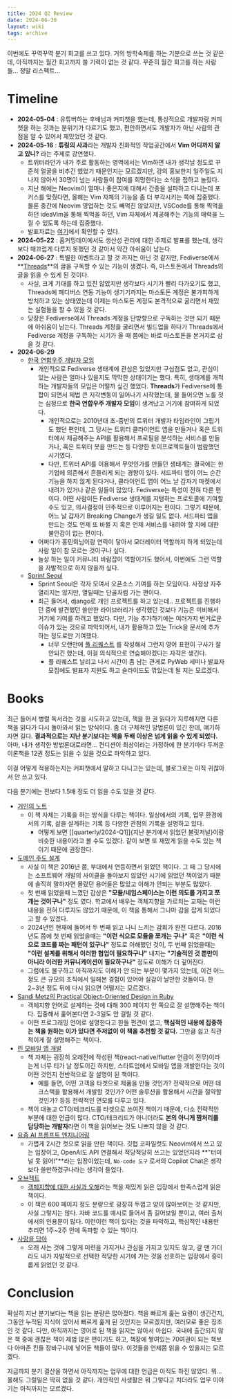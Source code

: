 ```yaml
---
title: 2024 Q2 Review
date: 2024-06-30
layout: wiki
tags: archive
---
```


이번에도 꾸역꾸역 분기 회고를 쓰고 있다. 거의 방학숙제를 하는 기분으로 쓰는 것 같은데, 아직까지는 월간 회고까지 쓸 기력이 없는 것 같다. 꾸준히 월간 회고를 하는 사람들... 정말 리스펙트...

# Timeline

* **2024-05-04** : 유튜버하는 후배님과 커피챗을 했는데, 통상적으로 개발자랑 커피챗을 하는 것과는 분위기가 다르기도 했고, 편안하면서도 개발자가 아닌 사람의 관점을 알 수 있어서 재밌었던 것 같다.
* **2024-05-16** : **튜링의 사과**라는 개발자 친화적인 작업공간에서 **Vim 어디까지 알고 있니?** 라는 주제로 강연했다.
  * 트위터라던가 내가 주로 활동하는 영역에서는 Vim하면 내가 생각날 정도로 꾸준히 얼굴을 비추긴 했었기 때문인지는 모르겠지만, 강의 홍보한지 일주일도 지나지 않아서 30명이 넘는 사람들이 참여를 희망한다는 소식을 접하고 놀랐다.
  * 지난 해에는 Neovim이 얼마나 좋은지에 대해서 간증을 설파하고 다니는데 포커스를 맞췄다면, 올해는 Vim 자체의 기능을 좀 더 부각시키는 쪽에 집중했다. 물론 중간에 Neovim 영업하는 것도 빼먹진 않았지만, VSCode를 통해 찍먹을 하던 ideaVim을 통해 찍먹을 하던, Vim 자체에서 제공해주는 기능의 매력을 느낄 수 있도록 하는데 집중했다.
  * 발표자료는 [여기](https://docs.google.com/presentation/d/1GCulyA0F2NbLrFrMEaYKzR4XuJTLTE1qL6KMIqhbFXQ/edit#slide=id.p)에서 확인할 수 있다.
* **2024-05-22** : 홈커밍데이에서도 생산성 관리에 대한 주제로 발표를 했는데, 생각보다 매끄럽게 다루지 못했던 것 같아서 약간 아쉬움이 남는다.
* **2024-06-27** : 특별한 이벤트라고 할 것 까지는 아닌 것 같지만, Fediverse에서 **[Threads](https://threads.net)**의 글을 구독할 수 있는 기능이 생겼다. 즉, 마스토돈에서 Threads의 글을 읽을 수 있게 된 것이다.
  * 사실, 크게 기대를 하고 있진 않았지만 생각보다 시기가 빨리 다가오기도 했고, Threads에 페디버스 연동 기능이 생기기까지는 마스토돈 계정은 불가피하게 방치하고 있는 상태였는데 이제는 마스토돈 계정도 본격적으로 굴리면서 재밌는 실험들을 할 수 있을 것 같다.
  * 당장은 Fediverse에서 Threads 계정을 단방향으로 구독하는 것만 되기 때문에 아쉬움이 남는다. Threads 계정을 굴리면서 빌드업을 하다가 Threads에서 Fediverse 계정을 구독하는 시기가 올 때 쯤에는 바로 마스토돈을 본거지로 삼을 것 같다.
* **2024-06-29**
  * [한국 연합우주 개발자 모임](https://fedidev.kr/)
    * 개인적으로 Fediverse 생태계에 관심은 있었지만 구심점도 없고, 관심이 있는 사람은 얼마나 있을지도 막막한 상태이기는 했다. 특히, 생태계를 개척하는 개발자들의 모임은 어떨까 싶긴 했었다. **Threads**가 Fediverse에 통합이 되면서 제법 큰 지각변동이 일어나기 시작했는데, 물 들어오면 노를 젓는 심정으로 **한국 연합우주 개발자 모임**이 생겨났고 거기에 참여하게 되었다.
	  * 개인적으로는 2010년대 초-중반의 트위터 개발자 타임라인이 그립기도 했던 편인데, 그 당시는 트위터 클라이언트 앱을 만들거나 혹은 트위터에서 제공해주는 API를 활용해서 프로필을 분석하는 서비스를 만들거나, 혹은 트위터 봇을 만드는 등 다양한 토이프로젝트들이 범람했던 시기였다.
      * 다만, 트위터 API를 이용해서 무엇인가를 만들던 생태계는 결국에는 한 기업에 의존해서 흔들리게 되는 경향이 있다. 서드파티 앱이 어느 순간 기능을 하지 않게 된다거나, 클라이언트 앱이 어느 날 갑자기 마켓에서 내려가 있거나 같은 일들이 많았다. Fediverse는 특성이 전혀 다른 편이다. 어떤 사람이든 Fediverse 생태계를 지탱하는 프로토콜에 기여할 수도 있고, 의사결정이 민주적으로 이루어지는 편이다. 그렇기 때문에, 어느 날 갑자기 Breaking Change가 생길 일도 없다. 서드파티 앱을 만드는 것도 언제 또 바뀔 지 혹은 언제 서비스를 내려야 할 지에 대한 불안감이 없는 편이다.
	* 어쩌다가 홍민희님이랑 연락이 닿아서 모더레이터 역할까지 하게 되었는데 사람 일이 참 모르는 것이구나 싶다.
    * 늘상 하는 일이 커뮤니티 바람잡이 역할이기도 했어서, 이번에도 그런 역할을 자발적으로 하지 않을까 싶다.
  * [Sprint Seoul](https://github.com/sprintseoul/sprintseoul.org)
    * Sprint Seoul은 각자 모여서 오픈소스 기여를 하는 모임이다. 사정상 자주 열리지는 않지만, 열릴때는 단골처럼 가는 편이다.
	* 최근 들어서, django로 개인 프로젝트를 하고 있는데.. 프로젝트를 진행하던 중에 발견했던 쓸만한 라이브러리가 생각했던 것보다 기능은 미비해서 거기에 기여를 하려고 했었다. 다만, 기능 추가하기에는 여러가지 번거로운 이슈가 있는 것으로 파악되어서, 내가 활용하고 있는 Trick을 문서에 추가하는 정도로만 기여했다.
	  * 너무 오랜만에 [풀 리퀘스트](https://github.com/dropseed/django-importmap/pull/28) 를 작성해서 그런지 영어 표현이 구사가 잘 안되긴 했는데, 이걸 의식적으로 연습해야겠다는 자각은 생긴다.
	  * 풀 리퀘스트 날리고 나서 시간이 좀 남는 관게로 PyWeb 세미나 발표자 모집에도 발표자 지원도 하고 슬라이드도 깎았는데 될 지는 모르겠다.


# Books

최근 들어서 병렬 독서라는 것을 시도하고 있는데, 책을 한 권 읽다가 지루해지면 다른 책을 읽다가 다시 돌아와서 읽는 방식이다. 좀 더 구체적인 방법론이 있긴 한데, 얘기하자면 길다. **결과적으로는 지난 분기보다는 책을 두배 이상은 넘게 읽을 수 있게 되었다.** 아마, 내가 생각한 방법론대로라면... 컨디션이 최상이라는 가정하에 한 분기마다 두꺼운 이론책을 12권 정도는 읽을 수 있을 것으로 파악하고 있다.

이걸 어떻게 적용하는지는 커피챗에서 말하고 다니고는 있는데, 블로그로는 아직 귀찮아서 안 쓰고 있다.

다음 분기에는 전보다 1.5배 정도 더 읽을 수도 있을 것 같다.

* [거인의 노트](https://www.aladin.co.kr/shop/wproduct.aspx?ItemId=312730732)
  * 이 책 자체는 기록을 하는 방식을 다루는 책이다. 일상에서의 기록, 업무 환경에서의 기록, 삶을 설계하는 기록 등 다양한 관점의 기록을 설명하고 있다.
    * 어떻게 보면 [[quarterly/2024-Q1]]{지난 분기에서 읽었던 불릿저널}이랑 비슷한 내용이라고 볼 수도 있겠다. 같이 보면 또 재밌게 읽을 수도 있는 책이기 때문에 권장한다.
* [도메인 주도 설계](https://www.aladin.co.kr/shop/wproduct.aspx?ItemId=12174216)
  * 사실 이 책은 2016년 쯤, 부대에서 연등하면서 읽었던 책이다. 그 때 그 당시에는 소프트웨어 개발의 사이클을 돌아보지 않았던 시기에 읽었던 책이었기 때문에 솔직히 말하자면 몰랐던 용어들은 많았고 이해가 안되는 부분도 많았다.
  * 첫 번째 읽었을때 느꼈던 감상은 **"모듈/네임스페이스는 이런 의도를 가지고 쪼개는 것이구나"** 정도 였다. 학교에서 배우는 객체지향을 가르치는 교재는 이런 내용을 전혀 다루지도 않았기 때문에, 이 책을 통해서 그나마 감을 잡게 되었다고 할 수 있겠다.
  * 2024년인 현재에 들어서 두 번째 읽고 나니 느끼는 감회가 완전 다르다. 2016년도 쯤에 첫 번째 읽었을때는 **"이런 식으로 모듈을 쪼개는 구나"** 혹은 **"이런 식으로 코드를 짜는 패턴이 있구나"** 정도로 이해했던 것이, 두 번째 읽었을때는 **"이런 설계를 위해서 이러한 협업이 필요하구나"** 내지는 **"기술적인 것 뿐만이 아니라 이러한 커뮤니케이션이 필요하구나"** 정도로 이해가 더 깊어진다.
  * 그럼에도 불구하고 아직까지도 이해가 안 되는 부분이 몇가지 있는데, 이건 어느 정도 큰 규모의 조직에서 일해본 경험이 있어야 실감이 날만한 것들이다. 한 2~3년 정도 뒤에 다시 읽으면 어떨지는 모르겠다.
* [Sandi Metz의 Practical Object-Oriented Design in Ruby](https://www.aladin.co.kr/shop/wproduct.aspx?ItemId=49317754)
  * 객체지향 언어로 설계하는 것에 대해 300 페이지 안 쪽으로 잘 설명해주는 책이다. 집중해서 훑어본다면 2-3일도 안 걸릴 것 같다.
  * 어떤 프로그래밍 언어로 설명한다고 한들 편견이 없고, **핵심적인 내용에 집중하는 책을 원하는 이가 있다면 주저없이 이 책을 추천할 것 같다.** 그만큼 쉽고 직관적이게 잘 설명해주는 책이다.
* [린 모바일 앱 개발](https://www.aladin.co.kr/shop/wproduct.aspx?ItemId=191829412&start=slayer)
  * 책 자체는 굉장히 오래전에 작성된 책(react-native/flutter 언급이 전무)이라는게 너무 티가 날 정도이긴 하지만, 스타트업에서 모바일 앱을 개발한다는 것이 어떤 것인지 전반적으로 잘 설명이 된 책이다.
    * 예를 들면, 어떤 고객을 타겟으로 제품을 만들 것인가? 전략적으로 어떤 테크스택을 활용해서 개발할 것인가? 어떤 솔루션을 활용해서 시간을 절약할 것인가? 등등 전략적인 면모를 다루고 있다.
  * 책이 대놓고 CTO/테크리드를 타겟으로 쓰여진 책이기 때문에, 다소 전략적인 부분에 대한 언급이 많다. CTO/테크리드가 아니더라도 **본의 아니게 짬처리를 담당하는 개발자**라면 이 책을 읽어보는 것도 나쁘지 않을 것 같다.
* [요즘 AI 프롬프트 엔지니어링](https://www.aladin.co.kr/shop/wproduct.aspx?ItemId=338755534)
  * 가볍게 2시간 컷으로 읽을 만한 책이다. 깃헙 코파일럿도 Neovim에서 쓰고 있는 입장이고, OpenAI도 API 연결해서 적당적당히 쓰고는 있었던지라 **"터미널 못 잃어!"**라는 입장이었는데, `No-code 도구` 로서의 Copilot Chat은 생각보다 쓸만하겠구나라는 생각이 들었다.
* [오브젝트](https://www.aladin.co.kr/shop/wproduct.aspx?ItemId=193681076)
  * [객체지향에 대한 사실과 오해](https://www.aladin.co.kr/shop/wproduct.aspx?ItemId=60550259)라는 책을 재밌게 읽은 입장에서 만족스럽게 읽은 책이다.
  * 이 책은 600 페이지 정도 분량으로 굉장히 두껍고 양이 많아보이는 것 같지만, 사실 그렇지는 않다. 자바 코드를 예시로 들어서 좀 길어보일 뿐이고, 여러 출처에서의 인용문이 많다. 이런이런 책이 있다는 것을 파악하고, 핵심적인 내용만 추리면 1주~2주 안에 독파할 수 있는 책이다.
* [사랑을 담아](https://www.aladin.co.kr/shop/wproduct.aspx?ItemId=320120501)
  * 오래 사는 것에 그렇게 미련을 가지거나 관심을 가지고 있지도 않고, 갈 땐 가더라도 내가 자발적으로 선택한 적당한 시기에  가는 것을 선호하는 입장에서 흥미롭게 읽었던 것 같다.


# Conclusion

확실히 지난 분기보다는 책을 읽는 분량은 많아졌다. 책을 빠르게 훑는 요령이 생긴건지, 그동안 누적된 지식이 있어서 빠르게 훑게 된 것인지는 모르겠지만, 여러모로 좋은 징조인 것 같다. 다만, 아직까지는 영어로 된 책을 읽지는 않아서 아쉽다. 국내에 출간되지 않은 책 중에 괜찮은 책이 제법 많은 편이기도 하고, 책장에 쌓여있는 70여권이 되는 책보다 아마존 킨들 장바구니에 넣어둔 책들이 많다. 이것들을 언제쯤 읽을 수 있을지는 모르겠다.

지금까지 분기 결산을 하면서 아직까지는 업무에 대한 언급은 아직도 하진 않았다. 뭐... 올해도 그럴일은 딱히 없을 것 같다. 개인적인 사생활은 뭐 그렇다고 치더라도 업무 이야기는 아직까지는 모르겠다.



